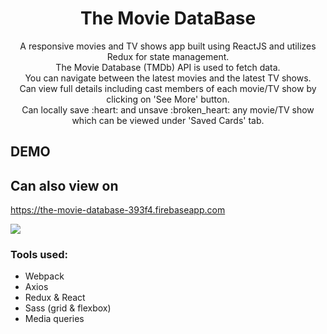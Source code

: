 <h1 align="center">The Movie DataBase</h1>

<p align="center"> A responsive movies and TV shows app built using ReactJS and utilizes Redux for state management.<br />
The Movie Database (TMDb) API is used to fetch data. <br />
You can navigate between the latest movies and the latest TV shows.<br />
Can view full details including cast members of each movie/TV show by clicking on 'See More' button.<br />
Can locally save :heart: and unsave :broken_heart: any movie/TV show which can be viewed under 'Saved Cards' tab.<br />

## DEMO

## Can also view on

https://the-movie-database-393f4.firebaseapp.com

![](gif/Demo1.gif)

### Tools used:

- Webpack
- Axios
- Redux & React
- Sass (grid & flexbox)
- Media queries

